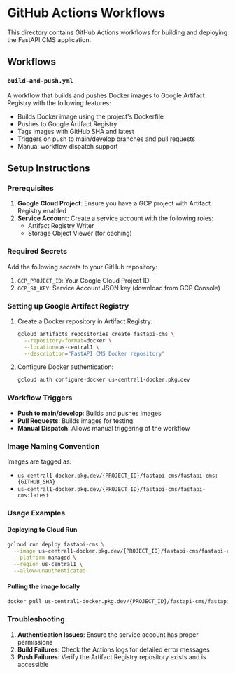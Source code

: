 # GitHub Actions Workflows

This directory contains GitHub Actions workflows for building and deploying the FastAPI CMS application.

## Workflows

### `build-and-push.yml`
A workflow that builds and pushes Docker images to Google Artifact Registry with the following features:
- Builds Docker image using the project's Dockerfile
- Pushes to Google Artifact Registry
- Tags images with GitHub SHA and latest
- Triggers on push to main/develop branches and pull requests
- Manual workflow dispatch support

## Setup Instructions

### Prerequisites

1. **Google Cloud Project**: Ensure you have a GCP project with Artifact Registry enabled
2. **Service Account**: Create a service account with the following roles:
   - Artifact Registry Writer
   - Storage Object Viewer (for caching)

### Required Secrets

Add the following secrets to your GitHub repository:

1. `GCP_PROJECT_ID`: Your Google Cloud Project ID
2. `GCP_SA_KEY`: Service Account JSON key (download from GCP Console)

### Setting up Google Artifact Registry

1. Create a Docker repository in Artifact Registry:
   ```bash
   gcloud artifacts repositories create fastapi-cms \
     --repository-format=docker \
     --location=us-central1 \
     --description="FastAPI CMS Docker repository"
   ```

2. Configure Docker authentication:
   ```bash
   gcloud auth configure-docker us-central1-docker.pkg.dev
   ```

### Workflow Triggers

- **Push to main/develop**: Builds and pushes images
- **Pull Requests**: Builds images for testing
- **Manual Dispatch**: Allows manual triggering of the workflow

### Image Naming Convention

Images are tagged as:
- `us-central1-docker.pkg.dev/{PROJECT_ID}/fastapi-cms/fastapi-cms:{GITHUB_SHA}`
- `us-central1-docker.pkg.dev/{PROJECT_ID}/fastapi-cms/fastapi-cms:latest`

### Usage Examples

#### Deploying to Cloud Run
```bash
gcloud run deploy fastapi-cms \
  --image us-central1-docker.pkg.dev/{PROJECT_ID}/fastapi-cms/fastapi-cms:latest \
  --platform managed \
  --region us-central1 \
  --allow-unauthenticated
```

#### Pulling the image locally
```bash
docker pull us-central1-docker.pkg.dev/{PROJECT_ID}/fastapi-cms/fastapi-cms:latest
```

### Troubleshooting

1. **Authentication Issues**: Ensure the service account has proper permissions
2. **Build Failures**: Check the Actions logs for detailed error messages
3. **Push Failures**: Verify the Artifact Registry repository exists and is accessible
